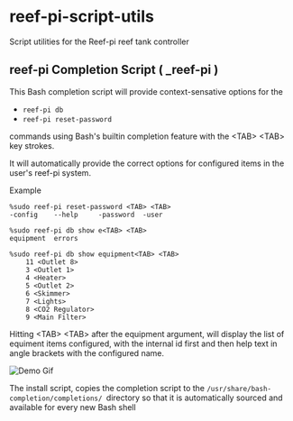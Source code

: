 # reef-pi-script-utils
Script utilities for the Reef-pi reef tank controller

## reef-pi Completion Script ( _reef-pi )

This Bash completion script will provide context-sensative options for the 
* ``reef-pi db ``  
* ``reef-pi reset-password ``

commands using Bash's builtin completion feature with the &lt;TAB&gt; &lt;TAB&gt; key strokes.  

It will automatically provide the correct options for configured items in the user's reef-pi system.

Example
<pre><code>%sudo reef-pi reset-password &lt;TAB&gt; &lt;TAB&gt;
-config    --help     -password  -user      

%sudo reef-pi db show e&lt;TAB&gt; &lt;TAB&gt; 
equipment  errors  
 
%sudo reef-pi db show equipment&lt;TAB&gt; &lt;TAB&gt; 
    11 &lt;Outlet 8&gt;
    3 &lt;Outlet 1&gt;
    4 &lt;Heater&gt;
    5 &lt;Outlet 2&gt;
    6 &lt;Skimmer&gt;
    7 &lt;Lights&gt;
    8 &lt;CO2 Regulator&gt;
    9 &lt;Main Filter&gt;
</code></pre>

Hitting &lt;TAB&gt; &lt;TAB&gt; after the equipment argument, will display the list of equiment items configured, with the internal id first and then help text in angle brackets with the configured name.

![Demo Gif](https://github.com/tmbarbour/reef-pi-script-utils/raw/images/reef-pi-completion-demo-2.gif "reef-pi db completion demo")

The install script, copies the completion script to the ``/usr/share/bash-completion/completions/ ``directory so that it is automatically sourced and available for every new Bash shell